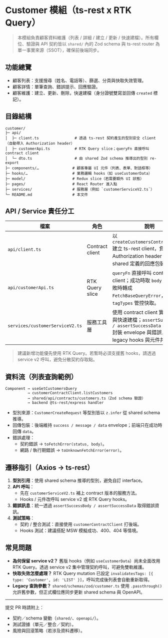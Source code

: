 # Customer 模組（ts-rest x RTK Query）

> 本模組負責顧客資料維護（列表 / 詳細 / 建立 / 更新 / 快速建檔）。所有欄位、驗證與 API 契約皆以 `shared/` 內的 Zod schema 與 ts-rest router 為單一事實來源（SSOT），確保前後端同步。

## 功能總覽

- 顧客列表：支援搜尋（姓名、電話等）、篩選、分頁與快取失效管理。
- 顧客詳情：單筆查詢、錯誤提示、回應驗證。
- 顧客維護：建立、更新、刪除，快速建檔（身分證號雙寫並回傳 `created` 標記）。

## 目錄結構

```text
customer/
├─ api/
│  ├─ client.ts                # 透過 ts-rest 契約產生的型別安全 client（自動帶入 Authorization header）
│  ├─ customerApi.ts           # RTK Query slice；queryFn 直接呼叫 contract client
│  └─ dto.ts                   # 由 shared Zod schema 推導出的型別 re-export
├─ components/…               # 顧客專屬 UI 元件（列表、表單、對話框等）
├─ hooks/…                    # 業務邏輯 hooks（如 useCustomerData）
├─ model/                     # Redux slice（若需要額外 UI 狀態）
├─ pages/                     # React Router 進入點
├─ services/                  # 服務層（例如 `customerServiceV2.ts`）
└─ README.md                  # 本文件
```

## API / Service 責任分工

| 檔案 | 角色 | 說明 |
| --- | --- | --- |
| `api/client.ts` | Contract client | 以 `createCustomersContractClient` 建立 ts-rest client，負責設定 Authorization header 並維持 shared 定義的回應包裝。 |
| `api/customerApi.ts` | RTK Query slice | `queryFn` 直接呼叫 contract client；成功時取 `body.data`，失敗時轉成 `FetchBaseQueryError`，並以 `tagTypes` 管控快取。 |
| `services/customerServiceV2.ts` | 服務工具層 | 使用 contract client 實作 CRUD 與快速建檔；`assertSuccessBody / assertSuccessData / rethrow` 封裝 envelope 與錯誤，讓 legacy hooks 與元件共用。 |

> 建議新增功能優先使用 RTK Query。若暫時必須支援舊 hooks，請透過 service v2 呼叫，避免分散契約存取點。

## 資料流（列表查詢範例）

```text
Component → useGetCustomersQuery
          → customerContractClient.listCustomers
          → shared/api/contracts/customers.ts（Zod schema 驗證）
          → backend @ts-rest/express handler
```

- 型別來源：`CustomerCreateRequest` 等型別皆以 `z.infer` 從 shared schema 推導。
- 回傳包裝：後端維持 `success / message / data` envelope；前端只在成功時回傳 `data`。
- 錯誤處理：
  - 契約錯誤 → `toFetchError(status, body)`。
  - 網路 / 執行期錯誤 → `toUnknownFetchError(error)`。

## 遷移指引（Axios → ts-rest）

1. **型別引用**：使用 shared schema 推導的型別，避免自訂 interface。
2. **API 呼叫**：
   - 先在 `customerServiceV2.ts` 補上 contract 版本的服務方法。
   - Hooks / 元件改呼叫 service v2 或 RTK Query hooks。
3. **錯誤訊息**：統一透過 `assertSuccessBody / assertSuccessData` 取得錯誤資訊。
4. **測試策略**：
   - 契約 / 整合測試：直接使用 `customerContractClient` 打後端。
   - Hooks 測試：建議搭配 MSW 模擬成功、400、404 等情境。

## 常見問題

- **為何保留 service v2？** 舊版 hooks（例如 `useCustomerData`）尚未全面改用 RTK Query。透過 service v2 集中管理契約呼叫，可避免雙軌維護。
- **快取失效怎麼處理？** RTK Query mutation 已設定 `invalidatesTags: [{ type: 'Customer', id: 'LIST' }]`，呼叫完成後列表會自動重新取得。
- **Legacy 查詢參數？** `shared/schemas/zod/customer.ts` 使用 `.passthrough()` 允許舊參數，但正式欄位應同步更新 shared schema 與 OpenAPI。

---

提交 PR 時請附上：

- 契約／schema 變動（`shared/`、`openapi/`）。
- 測試證據（單元／整合／契約）。
- 風險與回滾策略（若涉及資料遷移）。

